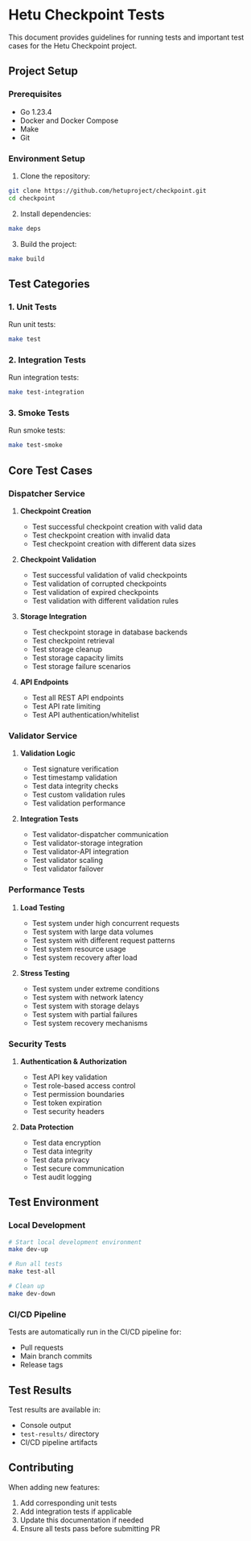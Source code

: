 # Hetu Checkpoint Tests

This document provides guidelines for running tests and important test cases for the Hetu Checkpoint project.

## Project Setup

### Prerequisites
- Go 1.23.4
- Docker and Docker Compose
- Make
- Git

### Environment Setup

1. Clone the repository:
```bash
git clone https://github.com/hetuproject/checkpoint.git
cd checkpoint
```

2. Install dependencies:
```bash
make deps
```

3. Build the project:
```bash
make build
```

## Test Categories

### 1. Unit Tests
Run unit tests:
```bash
make test
```

### 2. Integration Tests
Run integration tests:
```bash
make test-integration
```

### 3. Smoke Tests
Run smoke tests:
```bash
make test-smoke
```

## Core Test Cases

### Dispatcher Service

1. **Checkpoint Creation**
   - Test successful checkpoint creation with valid data
   - Test checkpoint creation with invalid data
   - Test checkpoint creation with different data sizes

2. **Checkpoint Validation**
   - Test successful validation of valid checkpoints
   - Test validation of corrupted checkpoints
   - Test validation of expired checkpoints
   - Test validation with different validation rules

3. **Storage Integration**
   - Test checkpoint storage in database backends
   - Test checkpoint retrieval
   - Test storage cleanup
   - Test storage capacity limits
   - Test storage failure scenarios

4. **API Endpoints**
   - Test all REST API endpoints
   - Test API rate limiting
   - Test API authentication/whitelist

### Validator Service

1. **Validation Logic**
   - Test signature verification
   - Test timestamp validation
   - Test data integrity checks
   - Test custom validation rules
   - Test validation performance

2. **Integration Tests**
   - Test validator-dispatcher communication
   - Test validator-storage integration
   - Test validator-API integration
   - Test validator scaling
   - Test validator failover

### Performance Tests

1. **Load Testing**
   - Test system under high concurrent requests
   - Test system with large data volumes
   - Test system with different request patterns
   - Test system resource usage
   - Test system recovery after load

2. **Stress Testing**
   - Test system under extreme conditions
   - Test system with network latency
   - Test system with storage delays
   - Test system with partial failures
   - Test system recovery mechanisms

### Security Tests

1. **Authentication & Authorization**
   - Test API key validation
   - Test role-based access control
   - Test permission boundaries
   - Test token expiration
   - Test security headers

2. **Data Protection**
   - Test data encryption
   - Test data integrity
   - Test data privacy
   - Test secure communication
   - Test audit logging

## Test Environment

### Local Development
```bash
# Start local development environment
make dev-up

# Run all tests
make test-all

# Clean up
make dev-down
```

### CI/CD Pipeline
Tests are automatically run in the CI/CD pipeline for:
- Pull requests
- Main branch commits
- Release tags

## Test Results

Test results are available in:
- Console output
- `test-results/` directory
- CI/CD pipeline artifacts

## Contributing

When adding new features:
1. Add corresponding unit tests
2. Add integration tests if applicable
3. Update this documentation if needed
4. Ensure all tests pass before submitting PR 